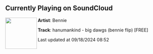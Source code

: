## Currently Playing on SoundCloud

[<img align="left" width="100" src="https://i1.sndcdn.com/artworks-FCrcQEHsxLpeNA2m-iU5BcA-t500x500.jpg">](https://soundcloud.com/benniednb/hanumankind-big-dawgs-bennie)

**Artist**: Bennie 

**Track**: hanumankind - big dawgs (bennie flip) [FREE]

Last updated at 09/18/2024 08:52
